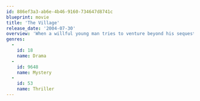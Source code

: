 ```yaml
---
id: 886ef3a3-ab6e-4b46-9160-734647d8741c
blueprint: movie
title: 'The Village'
release_date: '2004-07-30'
overview: 'When a willful young man tries to venture beyond his sequestered Pennsylvania hamlet, his actions set off a chain of chilling incidents that will alter the community forever.'
genres:
  -
    id: 18
    name: Drama
  -
    id: 9648
    name: Mystery
  -
    id: 53
    name: Thriller
---
```

